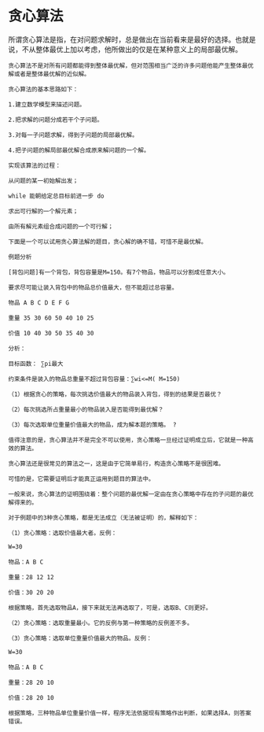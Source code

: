 # 贪心算法

所谓贪心算法是指，在对问题求解时，总是做出在当前看来是最好的选择。也就是说，不从整体最优上加以考虑，他所做出的仅是在某种意义上的局部最优解。

    贪心算法不是对所有问题都能得到整体最优解，但对范围相当广泛的许多问题他能产生整体最优解或者是整体最优解的近似解。

    贪心算法的基本思路如下：

    1.建立数学模型来描述问题。

    2.把求解的问题分成若干个子问题。

    3.对每一子问题求解，得到子问题的局部最优解。

    4.把子问题的解局部最优解合成原来解问题的一个解。

    实现该算法的过程：

    从问题的某一初始解出发；

    while 能朝给定总目标前进一步 do

    求出可行解的一个解元素；

    由所有解元素组合成问题的一个可行解；

    下面是一个可以试用贪心算法解的题目，贪心解的确不错，可惜不是最优解。

    例题分析

    [背包问题]有一个背包，背包容量是M=150。有7个物品，物品可以分割成任意大小。

    要求尽可能让装入背包中的物品总价值最大，但不能超过总容量。

    物品 A B C D E F G

    重量 35 30 60 50 40 10 25

    价值 10 40 30 50 35 40 30

    分析：

    目标函数： ∑pi最大

    约束条件是装入的物品总重量不超过背包容量：∑wi<=M( M=150)

    （1）根据贪心的策略，每次挑选价值最大的物品装入背包，得到的结果是否最优？

    （2）每次挑选所占重量最小的物品装入是否能得到最优解？

    （3）每次选取单位重量价值最大的物品，成为解本题的策略。 ?

    值得注意的是，贪心算法并不是完全不可以使用，贪心策略一旦经过证明成立后，它就是一种高效的算法。

    贪心算法还是很常见的算法之一，这是由于它简单易行，构造贪心策略不是很困难。

    可惜的是，它需要证明后才能真正运用到题目的算法中。

    一般来说，贪心算法的证明围绕着：整个问题的最优解一定由在贪心策略中存在的子问题的最优解得来的。

    对于例题中的3种贪心策略，都是无法成立（无法被证明）的，解释如下：

    （1）贪心策略：选取价值最大者。反例：

    W=30

    物品：A B C

    重量：28 12 12

    价值：30 20 20

    根据策略，首先选取物品A，接下来就无法再选取了，可是，选取B、C则更好。

    （2）贪心策略：选取重量最小。它的反例与第一种策略的反例差不多。

    （3）贪心策略：选取单位重量价值最大的物品。反例：

    W=30

    物品：A B C

    重量：28 20 10

    价值：28 20 10

    根据策略，三种物品单位重量价值一样，程序无法依据现有策略作出判断，如果选择A，则答案错误。
